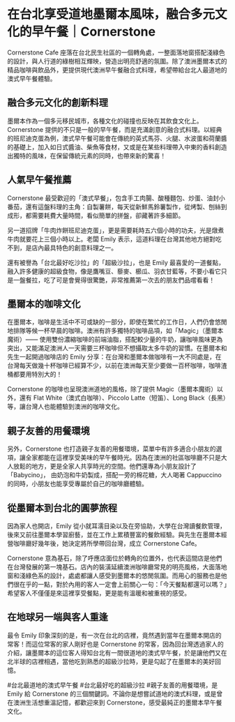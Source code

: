 # 在台北享受道地墨爾本風味，融合多元文化的早午餐｜Cornerstone

Cornerstone Cafe 座落在台北民生社區的一個轉角處，一整面落地窗搭配淺綠色的設計，與人行道的綠樹相互輝映，營造出明亮舒適的氛圍。除了澳洲墨爾本式的精品咖啡與飲品外，更提供現代澳洲早午餐融合式料理，希望帶給台北人最道地的澳式早午餐體驗。

## 融合多元文化的創新料理

墨爾本作為一個多元移民城市，各種文化的碰撞也反映在其飲食文化上。Cornerstone 提供的不只是一般的早午餐，而是充滿創意的融合式料理。以經典的班尼迪克蛋為例，澳式早午餐可能會在傳統的英式馬芬、火腿、水波蛋和荷蘭醬的基礎上，加入如日式醬油、柴魚等食材，又或是在某些料理帶入中東的香料創造出獨特的風味，在保留傳統元素的同時，也帶來新的驚喜！

## 人氣早午餐推薦

Cornerstone 最受歡迎的「澳式早餐」，包含手工肉腸、酸種麵包、炒蛋、油封小番茄，還有這盤料理的主角：自製薯餅，每天從新鮮馬鈴薯製作，從烤製、刨絲到成形，都需要耗費大量時間，看似簡單的拼盤，卻藏著許多細節。

另一道招牌「牛肉炸餅班尼迪克蛋」，更是需要耗時五六個小時的功夫，光是燉煮牛肉就要花上三個小時以上。老闆 Emily 表示，這道料理在台灣其他地方絕對吃不到，是店內最具特色的創意料理之一。

還有被譽為「台北最好吃沙拉」的「超級沙拉」，也是 Emily 最喜愛的一道餐點，融入許多健康的超級食物，像是鷹嘴豆、藜麥、櫛瓜、羽衣甘藍等，不要小看它只是一盤餐拉，吃了可是會覺得很驚艷，非常推薦第一次去的朋友們品嚐看看！

## 墨爾本的咖啡文化

在墨爾本，咖啡是生活中不可或缺的一部分，即使在繁忙的工作日，人們仍會悠閒地排隊等候一杯早晨的咖啡。澳洲有許多獨特的咖啡品項，如「Magic」（墨爾本魔術）—— 使用雙份濃縮咖啡的前端油脂，搭配較少量的牛奶，讓咖啡風味更為突出，又能滿足澳洲人一天需要三杯咖啡但不想攝取太多牛奶的習慣。在墨爾本和先生一起開過咖啡店的 Emily 分享：在台灣和墨爾本做咖啡有一大不同處是，在台灣每天做幾十杯咖啡已經算不少，以前在澳洲每天至少要做一百杯咖啡，咖啡渣桶都要用特別大的！

Cornerstone 的咖啡也呈現澳洲道地的風格，除了提供 Magic（墨爾本魔術）以外，還有 Flat White（澳式白咖啡）、Piccolo Latte（短笛）、Long Black（長黑）等，讓台灣人也能體驗到澳洲的咖啡文化。

## 親子友善的用餐環境

另外，Cornerstone 也打造親子友善的用餐環境，菜單中有許多適合小朋友的選項，讓全家都能在這裡享受美味的早午餐時光。因為在澳洲的社區咖啡廳不只是大人放鬆的地方，更是全家人共享時光的空間。他們還專為小朋友設計了「Babycino」， 由奶泡和牛奶製成，搭配一旁的棉花糖，大人喝著 Cappuccino 的同時，小朋友也能享受專屬於自己的咖啡廳體驗。

## 從墨爾本到台北的圓夢旅程

因為家人也開店，Emily 從小就耳濡目染以及在旁協助，大學在台灣讀餐飲管理，後來又前往墨爾本學習廚藝，並在工作上累積豐富的餐飲經驗。與先生在墨爾本經營咖啡廳好幾年後，她決定將所學帶回台灣，成立 Cornerstone Cafe。

Cornerstone 意為基石，除了呼應店面位於轉角的位置外，也代表這間店是他們在台灣發展的第一塊基石。店內的裝潢延續澳洲咖啡廳常見的明亮風格，大面落地窗和淺綠色系的設計，處處都讓人感受到墨爾本的悠閒氛圍。而用心的服務也是他們很在乎的一點，對於內用的客人一定會上前關心一句：「今天餐點都還可以嗎？」希望客人不僅僅是來這裡享受餐點，更是能有溫暖和被重視的感受。

## 在地球另一端與客人重逢

最令 Emily 印象深刻的是，有一次在台北的店裡，竟然遇到當年在墨爾本開店的常客！而這位常客的家人剛好也是 Cornerstone 的常客，因為回台灣透過家人的介紹，讓墨爾本的這位客人得知台北有一間很道地的澳式早午餐，於是讓他們又在北半球的店裡相遇，當他吃到熟悉的超級沙拉時，更是勾起了在墨爾本的美好回憶。

#台北最道地的澳式早午餐 #台北最好吃的超級沙拉 #親子友善的用餐環境，是 Emily 給 Cornerstone 的三個關鍵詞。不論你是想嘗試道地的澳式料理，或是曾在澳洲生活想重溫記憶，都歡迎來到 Cornerstone，感受最純正的墨爾本早午餐文化。
